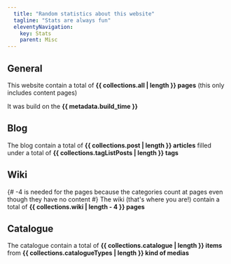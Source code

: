 ```yaml
---
  title: "Random statistics about this website"
  tagline: "Stats are always fun"
  eleventyNavigation:
    key: Stats
    parent: Misc
---
```


## General

This website contain a total of **{{ collections.all | length }} pages** (this only includes content pages)

It was build on the **{{ metadata.build_time }}**

## Blog

The blog contain a total of **{{ collections.post | length }} articles** filled under a total of **{{ collections.tagListPosts | length }} tags**

## Wiki

{# -4 is needed for the pages because the categories count at pages even though they have no content #}
The wiki (that's where you are!) contain a total of **{{ collections.wiki | length - 4 }} pages**

## Catalogue

The catalogue contain a total of **{{ collections.catalogue | length }} items** from **{{ collections.catalogueTypes | length }} kind of medias**
